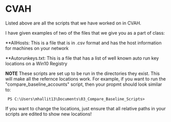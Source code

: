 # CVAH
Listed above are all the scripts that we have worked on in CVAH. 

I have given examples of two of the files that we give you as a part of class:

   **AllHosts:        This is a file that is in .csv format and has the host information for machines on your network
  
   **Autorunkeys.txt: This is a file that has a list of well known auto run key locations on a Win10 Registry
  
**NOTE** 
These scripts are set up to be run in the directories they exist. This will make all the refernce locations work. 
   For example, if you want to run the "compare_baseline_accounts" script, then your propmt should look similar to:
           
     PS C:\Users\mhallit13\Documents\03_Compare_Baseline_Scripts>
           
   If you want to change the locations, just ensure that all relative paths in your scripts are edited to show new locations!
            
           

